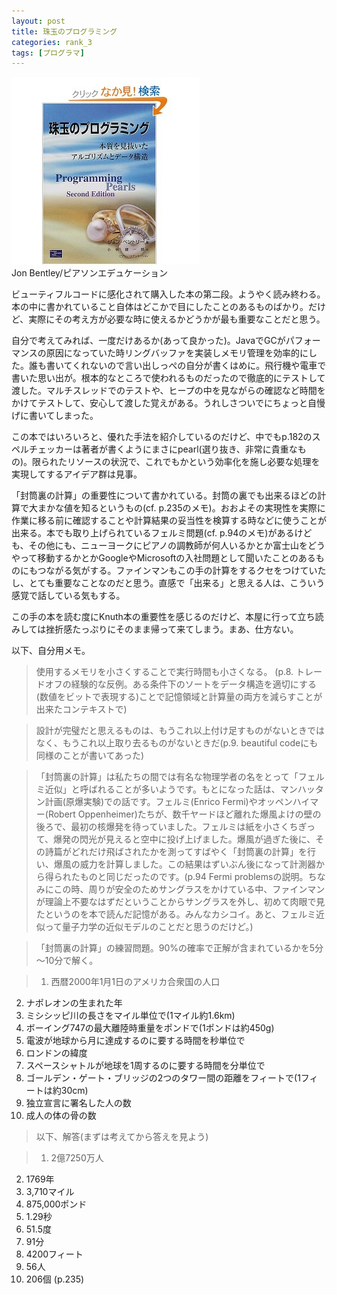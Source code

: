 ```yaml
---
layout: post
title: 珠玉のプログラミング
categories: rank_3
tags: [プログラマ]
---
```



<div class="book"><div class="book_image"><a href="http://www.amazon.co.jp/dp/4894712369"><img src="/images/programming_pearls.jpg"></a></div><div class="book_info">Jon Bentley/ピアソンエデュケーション</div><div class="clear"></div></div>

ビューティフルコードに感化されて購入した本の第二段。ようやく読み終わる。本の中に書かれていること自体はどこかで目にしたことのあるものばかり。だけど、実際にその考え方が必要な時に使えるかどうかが最も重要なことだと思う。 

自分で考えてみれば、一度だけあるか(あって良かった)。JavaでGCがパフォーマンスの原因になっていた時リングバッファを実装しメモリ管理を効率的にした。誰も書いてくれないので言い出しっぺの自分が書くはめに。飛行機や電車で書いた思い出が。根本的なところで使われるものだったので徹底的にテストして渡した。マルチスレッドでのテストや、ヒープの中を見ながらの確認など時間をかけてテストして、安心して渡した覚えがある。うれしさついでにちょっと自慢げに書いてしまった。 

この本ではいろいろと、優れた手法を紹介しているのだけど、中でもp.182のスペルチェッカーは著者が書くようにまさにpearl(選り抜き、非常に貴重なもの)。限られたリソースの状況で、これでもかという効率化を施し必要な処理を実現してするアイデア群は見事。 

「封筒裏の計算」の重要性について書かれている。封筒の裏でも出来るほどの計算で大まかな値を知るというもの(cf. p.235のメモ)。おおよその実現性を実際に作業に移る前に確認することや計算結果の妥当性を検算する時などに使うことが出来る。本でも取り上げられているフェルミ問題(cf. p.94のメモ)があるけども、その他にも、ニューヨークにピアノの調教師が何人いるかとか富士山をどうやって移動するかとかGoogleやMicrosoftの入社問題として聞いたことのあるものにもつながる気がする。ファインマンもこの手の計算をするクセをつけていたし、とても重要なことなのだと思う。直感で「出来る」と思える人は、こういう感覚で話している気もする。 

この手の本を読む度にKnuth本の重要性を感じるのだけど、本屋に行って立ち読みしては挫折感たっぷりにそのまま帰って来てしまう。まあ、仕方ない。 

以下、自分用メモ。<!--more-->

> 使用するメモリを小さくすることで実行時間も小さくなる。 (p.8. トレードオフの経験的な反例。ある条件下のソートをデータ構造を適切にする(数値をビットで表現する)ことで記憶領域と計算量の両方を減らすことが出来たコンテキストで) 

> 設計が完璧だと思えるものは、もうこれ以上付け足すものがないときではなく、もうこれ以上取り去るものがないときだ(p.9. beautiful codeにも同様のことが書いてあった) 

> 「封筒裏の計算」は私たちの間では有名な物理学者の名をとって「フェルミ近似」と呼ばれることが多いようです。もとになった話は、マンハッタン計画(原爆実験)での話です。フェルミ(Enrico Fermi)やオッペンハイマー(Robert Oppenheimer)たちが、数千ヤードほど離れた爆風よけの壁の後ろで、最初の核爆発を待っていました。フェルミは紙を小さくちぎって、爆発の閃光が見えると空中に投げ上げました。爆風が過ぎた後に、その詩篇がどれだけ飛ばされたかを測ってすばやく「封筒裏の計算」を行い、爆風の威力を計算しました。この結果はずいぶん後になって計測器から得られたものと同じだったのです。(p.94 Fermi problemsの説明。ちなみにこの時、周りが安全のためサングラスをかけている中、ファインマンが理論上不要なはずだということからサングラスを外し、初めて肉眼で見たというのを本で読んだ記憶がある。みんなカシコイ。あと、フェルミ近似って量子力学の近似モデルのことだと思うのだけど。) 

> 「封筒裏の計算」の練習問題。90%の確率で正解が含まれているかを5分～10分で解く。 

> 1. 西暦2000年1月1日のアメリカ合衆国の人口 
2. ナポレオンの生まれた年 
3. ミシシッピ川の長さをマイル単位で(1マイル約1.6km) 
4. ボーイング747の最大離陸時重量をポンドで(1ポンドは約450g) 
5. 電波が地球から月に達成するのに要する時間を秒単位で 
6. ロンドンの緯度 
7. スペースシャトルが地球を1周するのに要する時間を分単位で 
8. ゴールデン・ゲート・ブリッジの2つのタワー間の距離をフィートで(1フィートは約30cm) 
9. 独立宣言に署名した人の数 
10. 成人の体の骨の数 

> 以下、解答(まずは考えてから答えを見よう) 

> 1. 2億7250万人 
2. 1769年 
3. 3,710マイル 
4. 875,000ポンド 
5. 1.29秒 
6. 51.5度 
7. 91分 
8. 4200フィート 
9. 56人 
10. 206個 
(p.235)
